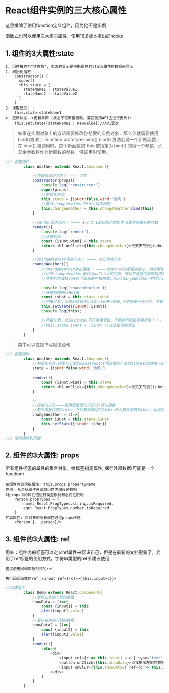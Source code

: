 # React组件实例的三大核心属性

这里排除了使用function定义组件，因为他不是实例

函数式也可以使用三大核心属性，使用16.8版本提出的hooks

## 1. 组件的3大属性:state

	1. 组件被称为"状态机", 页面的显示是根据组件的state属性的数据来显示
	2. 初始化指定:
        constructor() {
          super()
          this.state = {
            stateName1 : stateValue1,
            stateName2 : stateValue2
          }
        }
	3. 读取显示: 
	    this.state.stateName1
	4. 更新状态-->更新界面 (状态不可直接更改，需要使用API去进行更改): 
	    this.setState({stateName1 : newValue})//API更改

> 如果在实例对象上的方法需要修改你想要的实例对象，那么你就需要使用bind()方法；
Function.prototype.bind()
bind() 方法创建一个新的函数，在 bind() 被调用时，这个新函数的 this 被指定为 bind() 的第一个参数，而其余参数将作为新函数的参数，供调用时使用。
```javascript
//1.创建组件
		class Weather extends React.Component{
			
			//构造器调用几次？ ———— 1次
			constructor(props){
				console.log('constructor');
				super(props)
				//初始化状态
				this.state = {isHot:false,wind:'微风'}
				//解决changeWeather中this指向问题
				this.changeWeather = this.changeWeather.bind(this)
			}

			//render调用几次？ ———— 1+n次 1是初始化的那次 n是状态更新的次数
			render(){
				console.log('render');
				//读取状态
				const {isHot,wind} = this.state
				return <h1 onClick={this.changeWeather}>今天天气很{isHot ? '炎热' : '凉爽'}，{wind}</h1>
			}

			//changeWeather调用几次？ ———— 点几次调几次
			changeWeather(){
				//changeWeather放在哪里？ ———— Weather的原型对象上，供实例使用
				//由于changeWeather是作为onClick的回调，所以不是通过实例调用的，是直接调用
				//类中的方法默认开启了局部的严格模式，所以changeWeather中的this为undefined
				
				console.log('changeWeather');
				//获取原来的isHot值
				const isHot = this.state.isHot
				//严重注意：状态必须通过setState进行更新,且更新是一种合并，不是替换。
				this.setState({isHot:!isHot})
				console.log(this);

				//严重注意：状态(state)不可直接更改，下面这行就是直接更改！！！
				//this.state.isHot = !isHot //这是错误的写法
			}
		}
```
> 类中可以直接书写赋值语句

```javascript
//1.创建组件
		class Weather extends React.Component{
			//初始化状态,这里与上面的constructor构造器所产生的state状态效果一致，简写方式
			state = {isHot:false,wind:'微风'}

			render(){
				const {isHot,wind} = this.state
				return <h1 onClick={this.changeWeather}>今天天气很{isHot ? '炎热' : '凉爽'}，{wind}</h1>
			}

            //
			//自定义方法————要用赋值语句的形式+箭头函数
            //箭头函数内部的this，寻找其外部组件的this作为箭头函数的this，也就是weather的实例
			changeWeather = ()=>{
				const isHot = this.state.isHot
				this.setState({isHot:!isHot})
			}
		}
//2.渲染组件到页面

```


## 2. 组件的3大属性: props
所有组件标签的属性的集合对象，给标签指定属性, 保存外部数据(可能是一个function)
	
	在组件内部读取属性: this.props.propertyName
	作用: 从目标组件外部向组件内部传递数据
	对props中的属性值进行类型限制和必要性限制
		Person.propTypes = {	
			name: React.PropTypes.string.isRequired,
			age: React.PropTypes.number.isRequired
		}
	扩展属性: 将对象的所有属性通过props传递
	    <Person {...person}/>

## 3. 组件的3大属性: ref

用处：组件内的标签可以定义ref属性来标识自己，但是在最新的文档更新了，弃用了ref标签的使用方式，字符串类型的ref不建议使用


    建议使用回调函数形式的ref

	执行回调函数的ref：<input ref={(c)=>{this.input=c}}>

```javascript
//创建组件
		class Demo extends React.Component{
			//展示左侧输入框的数据
			showData = ()=>{
				const {input1} = this
				alert(input1.value)
			}
			//展示右侧输入框的数据
			showData2 = ()=>{
				const {input2} = this
				alert(input2.value)
			}
			render(){
				return(
					<div>
						<input ref={c => this.input1 = c } type="text" placeholder="点击按钮提示数据"/>&nbsp;
						<button onClick={this.showData}>点我提示左侧的数据</button>&nbsp;
						<input onBlur={this.showData2} ref={c => this.input2 = c } type="text" placeholder="失去焦点提示数据"/>&nbsp;
					</div>
				)
			}
		}
```




